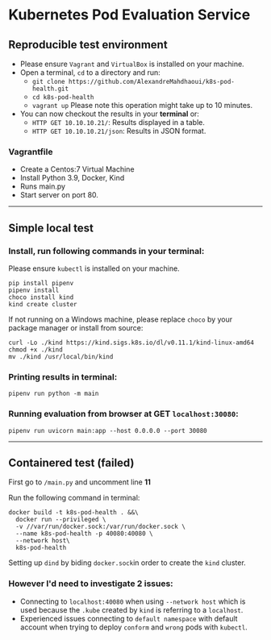 # Kubernetes Pod Evaluation Service
## Reproducible test environment
- Please ensure ``Vagrant`` and ``VirtualBox`` is installed on your machine.
- Open a terminal, ``cd`` to a directory and run:
  - ``git clone https://github.com/AlexandreMahdhaoui/k8s-pod-health.git``
  - ``cd k8s-pod-health``
  - ``vagrant up``
Please note this operation might take up to 10 minutes.
- You can now checkout the results in your **terminal** or:
  - `HTTP GET 10.10.10.21/`: Results displayed in a table.
  - `HTTP GET 10.10.10.21/json`: Results in JSON format.

### Vagrantfile
- Create a Centos:7 Virtual Machine
- Install Python 3.9, Docker, Kind
- Runs main.py
- Start server on port 80.

___

## Simple local test

### Install, run following commands in your terminal:
Please ensure ``kubectl`` is installed on your machine.
```shell
pip install pipenv
pipenv install
choco install kind
kind create cluster
```

If not running on a Windows machine, please replace ``choco`` by your package manager or install from source:
```shell
curl -Lo ./kind https://kind.sigs.k8s.io/dl/v0.11.1/kind-linux-amd64
chmod +x ./kind
mv ./kind /usr/local/bin/kind
```

### Printing results in terminal:
```shell
pipenv run python -m main
```

### Running evaluation from browser at GET ``localhost:30080``:
```shell
pipenv run uvicorn main:app --host 0.0.0.0 --port 30080
```


___

## Containered test (failed)

First go to ``/main.py`` and uncomment line **11**

Run the following command in terminal:
```shell
docker build -t k8s-pod-health . &&\
  docker run --privileged \
  -v //var/run/docker.sock:/var/run/docker.sock \
  --name k8s-pod-health -p 40080:40080 \
  --network host\
  k8s-pod-health
```

Setting up ``dind`` by biding ``docker.sock``in order to create
the `kind` cluster.

### However I'd need to investigate 2 issues:
- Connecting to ``localhost:40080`` when using ``--network host`` 
which is used because the ``.kube`` created by ``kind`` is referring to a ``localhost``.
- Experienced issues connecting to `default namespace` with default account when trying to deploy ``conform`` and ``wrong`` pods with ``kubectl``.
